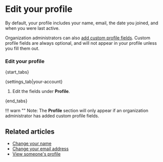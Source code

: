# Edit your profile

By default, your profile includes your name, email, the date you joined, and
when you were last active.

Organization administrators can also
[add custom profile fields](/help/add-custom-profile-fields). Custom profile
fields are always optional, and will not appear in your profile unless you
fill them out.

### Edit your profile

{start_tabs}

{settings_tab|your-account}

1. Edit the fields under **Profile**.

{end_tabs}

!!! warn ""
    Note: The **Profile** section will only appear if an organization
    administrator has added custom profile fields.

## Related articles

* [Change your name](/help/change-your-name)
* [Change your email address](/help/change-your-email-address)
* [View someone's profile](/help/view-someones-profile)
